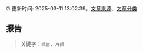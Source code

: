 :alarm_clock: 更新时间: 2025-03-11 13:02:39。[文章来源](/README.md)、[文章分类](/TAGS.md)

## 报告


> 关键字：`报告`、`月报`



